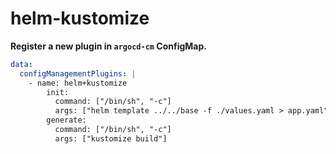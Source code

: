 # helm-kustomize

**Register a new plugin in `argocd-cm` ConfigMap.**

```yaml
data:
  configManagementPlugins: |
    - name: helm+kustomize
        init:
          command: ["/bin/sh", "-c"]
          args: ["helm template ../../base -f ./values.yaml > app.yaml"]
        generate:                      
          command: ["/bin/sh", "-c"]
          args: ["kustomize build"]
```